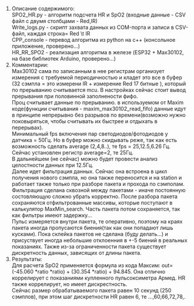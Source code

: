 1) Описание содержимого:  
    SPO2_HR.py - алгоритм подсчета HR и SpO2 (входные данные - CSV файл с двумя столбцами - Red,IR)  
    Write_logs.py - скрипт захвата данных из COM-порта и записи в CSV-файл, каждая строка= Red \t IR  
    CPP_console - перевод алгоритма из python на с++ (консольное приложение, проверено...)  
    HR_RR_SPO2 - реализация алгоритма в железе (ESP32 + Max30102, на базе библиотек Arduino, проверено...)  
2) Комментарии:  
Max30102 сама по записанным в нее регистрам организует измерения с требуемой периодичностью и кладет это все в буфер (32 сэмпла = это измерени IR + измерение Red 17 битные ), который по прерыванию считывается mcu. В настройках сейчас стоит вывод прерывания при половинной заполнености фифо.  
Проц считывает данные по прерыванию. в используемом от Маxim коде(функции считывания - maxim_max30102_read_fifo) данные идут в принципе непрерывно без разрывов по времени(возможно нужно поковыряться, чтобы считывать их быстрее и отдыхать в перерывах).  
Минимальный fps включения пар светодиодов/фотодиодов у датчика = 50Гц. Но в буфер можно скидывать реже, так как есть возможность сделать average (2,4,8..), те fps = 25,12.5,6.26 Гц. Сейчас установлен регистр average=2, те 25Гц.  
В дальнейшем (не сейчас) можно будет провести анализ целостности данных при 12.5Гц.  
Далее идет фильтрация данных. Сейчас она встроена в цикл получения нового сэмпла, но она также переносится и на station и работает также только при разборе пакета и прохода по сэмполам. Фильтрация сделана сквозной между пакетами - иначе постоянную состовляющую сложно убрать корректно. После разбора пакета сохраняются отфильтрованные массивы, которые поступают в калькулятор MaxMin_search. Часть пакета потом сохраняется, так как фильтры имеют задержку...  
Пульс измеряется внутри пакета, те оперативно, поэтому на краях пакета иногда пропусаются биения(так как они попадают лишь кусками). Пока склейка пакетов не сделана (буду делать...) и присуствует иногда небольшие отклоенния в +-5 биений в реальных показаниях. Также из-за ограниченности пакета существует дискретность данных, зависящих от длины пакета. 
3) Результаты:  
Для расчета SpO2 применяется формула из кода Максим: out=(-45.060 *ratio *ratio) + (30.354 *ratio) + 94.845. Она отлично коррелирует с показаниями купленного пульсоксиметра Армед. HR также коррелирует, но имеет дискрестность.  
Сейчас размер обрабатываемого пакета равен 10 секунд (250 сэмплов), при этом шаг дискретности HR равен 6, те ...,60,66,72,78,.  
